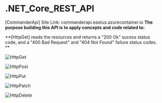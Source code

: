 # .NET_Core_REST_API
[CommanderApi]
Site Link: commanderapi.eastus.azurecontainer.io
**The purpose building this API is to apply concepts and code related to:**

**[HttpGet] reads the resources and returns a "200 Ok" sucess status code, and a "400 Bad Request" and "404 Not Found" failure status codes. **

![HttpGet](https://user-images.githubusercontent.com/77661117/154824264-c8ee00bd-9db6-4e85-affe-c7057d36361b.png)

![HttpPost](https://user-images.githubusercontent.com/77661117/154824270-7437786e-57ad-4bf1-bcba-4068f61e4f85.png)

![HttpPut](https://user-images.githubusercontent.com/77661117/154824277-a14d4873-f3f3-4dec-be4a-7f525da1e568.png)

![HttpPatch](https://user-images.githubusercontent.com/77661117/154824280-1f3ec698-dc8b-4c84-9a00-f85b8663b047.png)

![HttpDelete](https://user-images.githubusercontent.com/77661117/154824282-20fed155-c9dd-4782-9a76-9eb643fe53cc.png)
